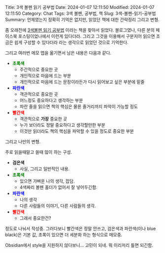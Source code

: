Title: 3색 볼펜 읽기 공부법
Date: 2024-01-07 12:11:50
Modified: 2024-01-07 12:11:50
Category: Chat
Tags: 3색 볼펜, 공부법, 책
Slug: 3색-볼펜-읽기-공부법
Summary: 언제였는지 정확히 기억은 없지만, 읽었던 책에 대한 간략정리 그리고 변형.

좀 오래전에 [3색볼펜 읽기 공부법](https://product.kyobobook.co.kr/detail/S000000526689) 이라는 책을 찾아서 읽었다. 블로그였나, 다른 분의 페이스북 포스팅이었나에서 이런게 있다더라. 그리고 그것을 이용해서 구분지어 읽으면 조금은 쉽게 구성할 수 있다더라 라는 생각으로 읽었던 것으로 기억한다.

그리고 여러번 메모 앱을 옮기면서 남은 내용은 다음과 같다.

- <b style="color: green">초록색</b>
    - 주간적으로 중요한 곳
    - 개인적으로 마음에 드는 부분
    - 개인적으로 마음에 드는 문장이라든가 다시 읽어보고 싶은 부분에 밑줄
- <b style="color: blue">파란색</b>
    - 객관적으로 중요한 곳
    - 어느정도 중요하다고 생각하는 부분
    - 파란 줄을 읽으면 책의 핵심은 물론 줄거리까지 파악이 가능할 정도
- <b style="color: red">빨간색</b>
    - 객관적으로 **가장** 중요한 곳
    - 누가 보더라도 정말 중요하다고 생각할만한 부분
    - 이것만 읽더라도 책의 핵심을 파악할 수 있을 정도로 중요한 부분


그리고 나만의 변형.

주로 읽을때말고 쓸때 많이 하는 구성.

- **검은색**
    - 사실, 그리고 일반적인 내용.
- <b style="color: green">초록색</b>
    - 있으면 가벼운 나의 생각, 잡담.
    - 4색짜리 볼펜 홀더가 없어서 잘 넣어두긴함.
- <b style="color: blue">파란색</b>
    - 나의 생각
    - 다른 사람들의 이야기, 다른 사람들의 생각.
- <b style="color: red">빨간색</b>
    - 그래서 중요한건?

정도로 나눠서 작성중. 그러다보니 빨간색은 정말 안쓰고, 검은색과 파란색(이나 blue black)은 기본 값, 초록이 있으면 더 세분화 하는 형식으로 메모중.

Obsidian에서 style을 지원하지 않다보니... 고민이 되네. 뭐 이리저리 틀면 되긴함.
